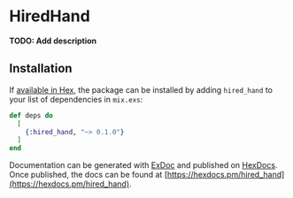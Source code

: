 # HiredHand

**TODO: Add description**

## Installation

If [available in Hex](https://hex.pm/docs/publish), the package can be installed
by adding `hired_hand` to your list of dependencies in `mix.exs`:

```elixir
def deps do
  [
    {:hired_hand, "~> 0.1.0"}
  ]
end
```

Documentation can be generated with [ExDoc](https://github.com/elixir-lang/ex_doc)
and published on [HexDocs](https://hexdocs.pm). Once published, the docs can
be found at [https://hexdocs.pm/hired_hand](https://hexdocs.pm/hired_hand).

